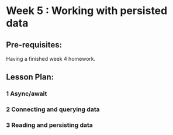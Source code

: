 # Week 5 : Working with persisted data

## Pre-requisites:
Having a finished week 4 homework.

## Lesson Plan:
### 1 Async/await
### 2 Connecting and querying data
### 3 Reading and persisting data

